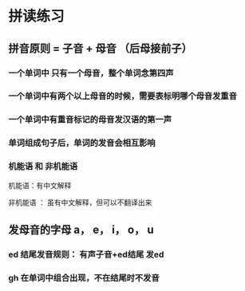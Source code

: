 # 拼读练习
## 拼音原则 = 子音 + 母音 （后母接前子）
### 一个单词中 只有一个母音，整个单词念第四声
### 一个单词中有两个以上母音的时候，需要表标明哪个母音发重音
### 一个单词中有重音标记的母音发汉语的第一声
### 单词组成句子后，单词的发音会相互影响
### 机能语 和 非机能语
机能语：有中文解释

非机能语 ： 虽有中文解释，但可以不翻译出来

## 发母音的字母 a， e， i， o， u
### ed 结尾发音规则： 有声子音+ed结尾 发ed
### gh 在单词中组合出现，不在结尾时不发音